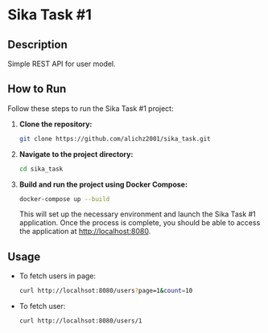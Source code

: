 
# Sika Task #1

## Description

Simple REST API for user model.

## How to Run

Follow these steps to run the Sika Task #1 project:

1. **Clone the repository:**

    ```bash
    git clone https://github.com/alichz2001/sika_task.git
    ```

2. **Navigate to the project directory:**

    ```bash
    cd sika_task
    ```

3. **Build and run the project using Docker Compose:**

    ```bash
    docker-compose up --build
    ```

   This will set up the necessary environment and launch the Sika Task #1 application. Once the process is complete, you should be able to access the application at [http://localhost:8080](http://localhost:8080).


## Usage

- To fetch users in page:
    ```bash
    curl http://localhsot:8080/users?page=1&count=10
    ```

- To fetch user:
    ```bash
    curl http://localhsot:8080/users/1
    ```
